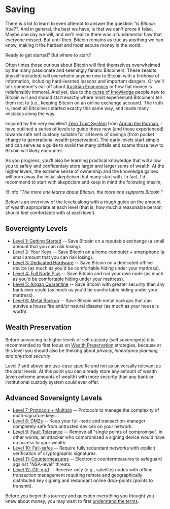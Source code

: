 # Saving

<!--
Lord Jesus Christ
Son of God
Have mercy on me, a sinner

-->


There is a lot to learn to even attempt
 to answer the question *"is Bitcoin true?"*.
And in general, the best we have, is that
 we can't prove it false.
Maybe one day we will, and we'll realize 
 there was a fundamental flaw that everyone missed.
But until then, Bitcoin remains as true as anything we
 can know, making it the hardest and
 most secure money in the world.

Ready to get started? But where to start?

Often times those curious about Bitcoin
 will find themselves overwhelmed by the
 many passionate and seemingly fanatic
 Bitcoiners.
These zealots (myself included) will overwhelm anyone new to Bitcoin
 with a firehose of information, including
 hard-learned lessons and important
 dangers.
Or we'll talk someone's ear off about 
 [Austrian Economics](https://mises.org/what-austrian-economics)
 or how fiat money is indefensibly immoral.
And yet, due to the 
 [curse of knowledge](https://en.wikipedia.org/wiki/Curse_of_knowledge)
 people new to Bitcoin will and should start 
 exactly where most experienced
 Bitcoiners tell them not to (i.e., keeping Bitcoin on an online exchange account).
The truth is, most all Bitcoiners started exactly this same way,
 and made many mistakes along the way.

Inspired by the very excellent 
 [Zero Trust System](https://armantheparman.com/bitcoin-storage-get-better/)
 from 
 [Arman the Parman](https://armantheparman.com/about-contact/),
 I have outlined a series of levels to guide those
 new (and those experienced) towards 
 safe self custody suitable for all levels of savings
 (from pocket change to generational wealth preservation).
The early levels start simple and can serve as a guide
 to avoid the many pitfalls and scams those new
 to Bitcoin will likely encounter.

As you progress, you'll also be learning practical
 knowledge that will allow you to safely and
 confidentaly store larger and larger sums of wealth.
At the higher levels, the extreme sense of ownership
 and the knowledge gained will burn away the
 initial skepticism that many start with.
In fact, I'd recommend to start with skepticism
 and keep in mind the following maxim,

!!! info "*The more one learns about Bitcoin, the more one supports Bitcoin.*"
 
Below is an overview of the levels along with 
 a rough guide on the amount of wealth
 appropriate at each level (that is,
 how much a reasonable person should
 feel comfortable with at each level).

## Sovereignty Levels

* [Level 1: Getting Started](sovereignty/level-1.md) -- Save Bitcoin on a reputable exchange (a small amount that you can risk losing).
* [Level 2: Your Keys](sovereignty/level-2.md) -- Save Bitcoin on a home computer + smartphone (a small amount that you can risk losing).
* [Level 3: Dedicated Hardware](sovereignty/level-3.md) -- Save Bitcoin on a dedicated offline device (as much as you'd be comfortable hiding under your mattress).
* [Level 4: Full Node Plus](sovereignty/level-4.md) -- Save Bitcoin and run your own node (as much as you'd be comfortable hiding under your mattress).
* [Level 5: Airgap Quarantine](sovereignty/level-5.md) -- Save Bitcoin with greater security than any bank ever could (as much as you'd be comfortable hiding under your mattress).
* [Level 6: Metal Backup](sovereignty/level-6.md) -- Save Bitcoin with metal backups that can survive a house fire and/or natural disaster (as much as your house is worth).

## Wealth Preservation

Before advancing to higher levels of
 self custody (self sovereignty)
 it is recommended to first focus on
 [Wealth Preservation](wealth/index.md)
 strategies,
 because at this level you should also
 be thinking about
 *privacy, inheritance planning,
 and physical security*.

Level 7 and above are use-case specific
 and not as universally relevant as
 the prior levels. 
At this point you can already store any
 amount of wealth
 (even extreme amounts of wealth)
 with more security than any bank or
 institutional custody system could ever offer.

## Advanced Sovereignty Levels
* [Level 7: Protocols + Multisig](sovereignty/level-7.md) -- Protocols to manage the complexity of multi-signature keys.
* [Level 8: DMZs](sovereignty/level-8.md) -- Keep your full-node and transaction-manager completely safe from untrusted devices on your network.
* [Level 9: Fault Tolerance](sovereignty/level-9.md) -- Remove all "single points of compromise", in other words, an attacker who compromised a signing device would have no access to your wealth.
* [Level 10: Fail-safes](sovereignty/level-10.md) -- Require fully redundant networks with explicit verification of cryptographic signatures.
* [Level 11: Countermeasures](sovereignty/level-11.md) -- Electronic countermeasures to safeguard against "NSA-level" threats.
* [Level 12: Off-grid](sovereignty/level-12.md) -- Receive-only (e.g., satellite) nodes with offline transaction management requiring remote and geographically distributed key signing and redundant online drop-points (points to transmit).


Before you begin this journey and question everything you thought you knew about money,
 you may want to first
 [understand the terms](understand-the-terms.md).
